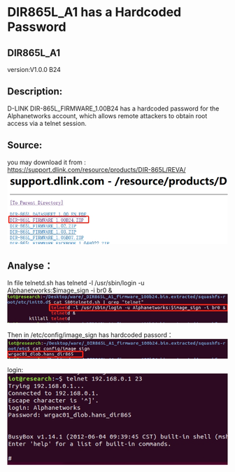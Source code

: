 
# DIR865L_A1 has a Hardcoded Password

## DIR865L_A1 
version:V1.0.0 B24

## Description:
D-LINK DIR-865L_FIRMWARE_1.00B24 has a hardcoded password for the Alphanetworks account, which allows remote attackers to obtain root access via a telnet session.

## Source:
you may download it from : https://support.dlink.com/resource/products/DIR-865L/REVA/
![](https://github.com/IOTSakura/IOT/blob/main/D-Link/img/1.png)

## Analyse：
In file telnetd.sh has telnetd -l /usr/sbin/login -u Alphanetworks:$image_sign -i br0 &
![](https://github.com/IOTSakura/IOT/blob/main/D-Link/img/2.png) 

Then in /etc/config/image_sign has hardcoded passord：
![](https://github.com/IOTSakura/IOT/blob/main/D-Link/img/3.png)

login:
![](https://github.com/IOTSakura/IOT/blob/main/D-Link/img/4.png)
